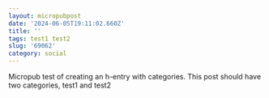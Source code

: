 ```yaml
---
layout: micropubpost
date: '2024-06-05T19:11:02.660Z'
title: ''
tags: test1 test2
slug: '69062'
category: social
---
```

Micropub test of creating an h-entry with categories. This post should have two categories, test1 and test2

